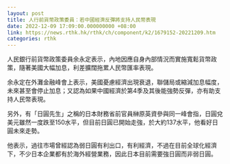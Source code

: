 ```yaml
---
layout: post
title: 人行前貨幣政策委員：若中國經濟反彈將支持人民幣表現
date: 2022-12-09 17:09:00.000000000 +08:00
link: https://news.rthk.hk/rthk/ch/component/k2/1679152-20221209.htm
categories: rthk
---
```


人民銀行前貨幣政策委員余永定表示，內地因應自身內部情況而實施寬鬆貨幣政策，隨著美國大幅加息，利差擴闊拖累人民幣匯率表現。

余永定在外灘金融峰會上表示，美國憂慮經濟出現衰退，聯儲局或縮減加息幅度，未來甚至會停止加息；又認為如果中國經濟於第4季及其後能強勢反彈，亦有助支持人民幣表現。

另外，有「日圓先生」之稱的日本財務省前官員榊原英資參與同一峰會指，日圓兌美元雖然一度跌至150水平，但目前日圓已開始走強，於大約137水平，他看好日圓未來走勢。

他表示，過往市場曾經認為弱日圓有利出口，有利經濟，不過在目前全球化經濟下，不少日本企業都有於海外經營業務，因此日本目前需要強日圓而非弱日圓。
